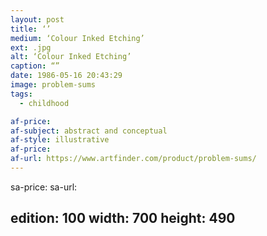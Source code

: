 ```yaml
---
layout: post
title: ‘’
medium: ‘Colour Inked Etching’
ext: .jpg
alt: ‘Colour Inked Etching’
caption: “”
date: 1986-05-16 20:43:29
image: problem-sums
tags:
  - childhood

af-price:
af-subject: abstract and conceptual
af-style: illustrative
af-price:
af-url: https://www.artfinder.com/product/problem-sums/
---
```



sa-price:
sa-url:

edition: 100
width: 700
height: 490
---

